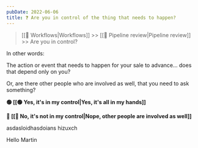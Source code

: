 ```yaml
---
pubDate: 2022-06-06
title: ❓ Are you in control of the thing that needs to happen?
---
```


>[[🔁 Workflows|Workflows]] >> [[🔎 Pipeline review|Pipeline review]] >> Are you in control?

In other words:

The action or event that needs to happen for your sale to advance... does that depend only on you?

Or, are there other people who are involved as well, that you need to ask something?

**🟢 [[🟢 Yes, it's in my control|Yes, it's all in my hands]]**

**🔴 [[🔴 No, it's not in my control|Nope, other people are involved as well]]**

asdasloidhasdoians hizuxch 

Hello Martin
